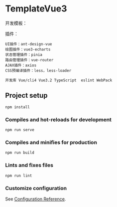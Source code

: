# TemplateVue3

开发模板：



插件：

```
UI插件：ant-design-vue
绘图插件：vue3-echarts
状态管理插件：pinia
路由管理插件：vue-router
AJAX插件：axios
CSS预编译插件：less，less-loader
```



```
开发库 Vue/cli4 Vue3.2 TypeScript  eslint WebPack
```

## Project setup
```
npm install
```

### Compiles and hot-reloads for development
```
npm run serve
```

### Compiles and minifies for production
```
npm run build
```

### Lints and fixes files
```
npm run lint
```

### Customize configuration
See [Configuration Reference](https://cli.vuejs.org/config/).
